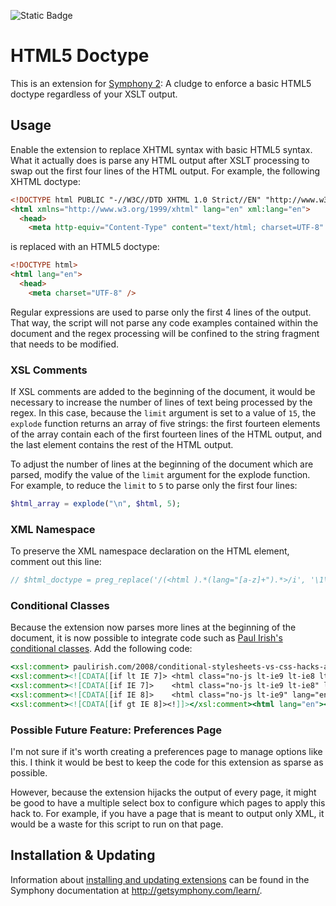 ![Static Badge](https://img.shields.io/badge/build-passing-brightgreen?style=for-the-badge&logo=php&logoColor=green&label=PHP%208)

# HTML5 Doctype #

This is an extension for [Symphony 2](http://getsymphony.com/): A cludge to enforce a basic HTML5 doctype regardless of your XSLT output.


## Usage

Enable the extension to replace XHTML syntax with basic HTML5 syntax. What it actually does is parse any HTML output after XSLT processing to swap out the first four lines of the HTML output. For example, the following XHTML doctype:

```html
<!DOCTYPE html PUBLIC "-//W3C//DTD XHTML 1.0 Strict//EN" "http://www.w3.org/TR/xhtml1/DTD/xhtml1-strict.dtd">
<html xmlns="http://www.w3.org/1999/xhtml" lang="en" xml:lang="en">
  <head>
    <meta http-equiv="Content-Type" content="text/html; charset=UTF-8" />
```

is replaced with an HTML5 doctype:

```html
<!DOCTYPE html>
<html lang="en">
  <head>
    <meta charset="UTF-8" />
```

Regular expressions are used to parse only the first 4 lines of the output. That way, the script will not parse any code examples contained within the document and the regex processing will be confined to the string fragment that needs to be modified.

### XSL Comments

If XSL comments are added to the beginning of the document, it would be necessary to increase the number of lines of text being processed by the regex. In this case, because the `limit` argument is set to a value of `15`, the `explode` function returns an array of five strings: the first fourteen elements of the array contain each of the first fourteen lines of the HTML output, and the last element contains the rest of the HTML output.

To adjust the number of lines at the beginning of the document which are parsed, modify the value of the `limit` argument for the explode function. For example, to reduce the `limit` to `5` to parse only the first four lines:

```php
$html_array = explode("\n", $html, 5);
```

### XML Namespace

To preserve the XML namespace declaration on the HTML element, comment out this line:

```php
// $html_doctype = preg_replace('/(<html ).*(lang="[a-z]+").*>/i', '\1\2>', $html_doctype);
```

### Conditional Classes

Because the extension now parses more lines at the beginning of the document, it is now possible to integrate code such as [Paul Irish's conditional classes](http://paulirish.com/2008/conditional-stylesheets-vs-css-hacks-answer-neither/). Add the following code:

```xslt
<xsl:comment> paulirish.com/2008/conditional-stylesheets-vs-css-hacks-answer-neither/ </xsl:comment>
<xsl:comment><![CDATA[[if lt IE 7]> <html class="no-js lt-ie9 lt-ie8 lt-ie7" lang="en"> <![endif]]]></xsl:comment>
<xsl:comment><![CDATA[[if IE 7]>    <html class="no-js lt-ie9 lt-ie8" lang="en"> <![endif]]]></xsl:comment>
<xsl:comment><![CDATA[[if IE 8]>    <html class="no-js lt-ie9" lang="en"> <![endif]]]></xsl:comment>
<xsl:comment><![CDATA[[if gt IE 8]><!]]></xsl:comment><html lang="en"><xsl:comment><![CDATA[<![endif]]]></xsl:comment>
```

### Possible Future Feature: Preferences Page

I'm not sure if it's worth creating a preferences page to manage options like this. I think it would be best to keep the code for this extension as sparse as possible.

However, because the extension hijacks the output of every page, it might be good to have a multiple select box to configure which pages to apply this hack to. For example, if you have a page that is meant to output only XML, it would be a waste for this script to run on that page.


## Installation & Updating

Information about [installing and updating extensions](http://getsymphony.com/learn/tasks/view/install-an-extension/) can be found in the Symphony documentation at <http://getsymphony.com/learn/>.

